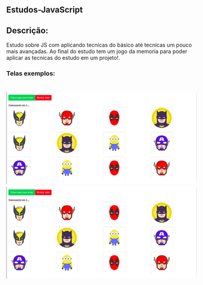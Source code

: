 ## Estudos-JavaScript

## Descrição:
<p>Estudo sobre JS com aplicando tecnicas do básico até tecnicas um pouco mais avançadas. Ao final do estudo tem um jogo da memoria para poder
aplicar as tecnicas do estudo em um projeto!.
</p>

### Telas exemplos:

<h1>
  <img src="./img/tela00.png">
  <img src="./img/tela00.png">
</h1>

